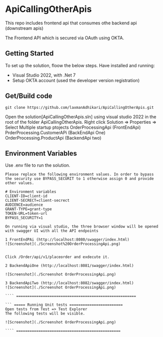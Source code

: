 # ApiCallingOtherApis
This repo includes frontend api that consumes othe backend api (downstream apis)

The Frontend API which is secured via OAuth using OKTA. 

## Getting Started

To set up the solution, floow the below steps.
Have installed and running:
 - Visual Studio 2022, with .Net 7
 - Setup OKTA account (used the developer version registration)

## Get/Build code

```
git clone https://github.com/laxmanAdhikari/ApiCallingOtherApis.git

```
Open the solution[ApiCallingOtherApis.sln] using visual studio 2022 in the root of the folder ApiCallingOtherApis. 
Right click Solution => Properties => Select Multiple startup ptojects
OrderProcessingApi (FrontEndApi)
PrderProcessing.CustomerAPi (BackEndApi One)
OrderProcessing.ProductApi (BackendApi two)

## Environment Variables
Use .env file to run the solution. 
```
Please replace the following environment values. In order to bypass the security use BYPASS_SECURIT to 1 otherwise assign 0 and provide other values.

# Environment variables
CLIENT-ID=client-id
CLIENT-SECRECT=client-secrect
AUDIENCE=audience
GRANT-TYPE=grant-type
TOKEN-URL=token-url
BYPASS_SECURITY=1
```

``` =========  Running application ====================
On running via visual studio, the three browser window will be opened with swagger UI with all the API endpoints

1 FrontEndPAi (http://localhost:8080/swagger/index.html)
![Screenshot](./Screenshot%20OrderProcessingApi.png)


Click /Order/api/v1/placeorder and exdecute it.

2 BackendApiOne (http://localhost:8081/swagger/index.html)

![Screenshot](./Screenshot OrderProcessingApi.png)

3 BackendApiTwo (http://localhost:8082/swagger/index.html)
![Screenshot](./Screenshot OrderProcessingApi.png)

```` ======================================================

``` ===== Running Unit tests ========================
Open tests from Test => Test Explorer
The following tests will be visible.

![Screenshot](./Screenshot OrderProcessingApi.png)

```` ===============================================
